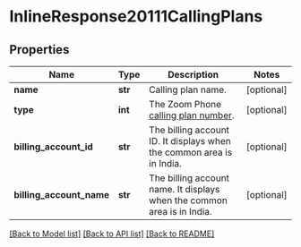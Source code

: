 # InlineResponse20111CallingPlans

## Properties
Name | Type | Description | Notes
------------ | ------------- | ------------- | -------------
**name** | **str** | Calling plan name. | [optional] 
**type** | **int** | The Zoom Phone [calling plan number](https://marketplace.zoom.us/docs/api-reference/other-references/plans#zoom-phone-calling-plans). | [optional] 
**billing_account_id** | **str** | The billing account ID. It displays when the common area is in India. | [optional] 
**billing_account_name** | **str** | The billing account name. It displays when the common area is in India. | [optional] 

[[Back to Model list]](../README.md#documentation-for-models) [[Back to API list]](../README.md#documentation-for-api-endpoints) [[Back to README]](../README.md)

